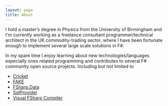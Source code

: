 ```yaml
---
layout: page
title: About
---
```


I hold a master’s degree in Physics from the University of Birmingham
and I'm currently working as a freelance consultant programmer/technical
architect in the UK commodity-trading sector, where I have been
fortunate enough to implement several large scale solutions in F#.

In my spare time I enjoy learning about new technologies/languages 
especially ones related programming and contributes to
several F# community open source projects. Including but not limited to

* [Cricket](http://github.com/fsprojects/Cricket)
* [FAKE](http://github.com/fsharp/Fake)
* [FSharp.Data](http://github.com/fsharp/FSharp.Data)
* [SqlProvider](http://github.com/fsprojects/SqlProvider)
* [Visual FSharp Compiler](https://github.com/microsoft/visualfsharp)

